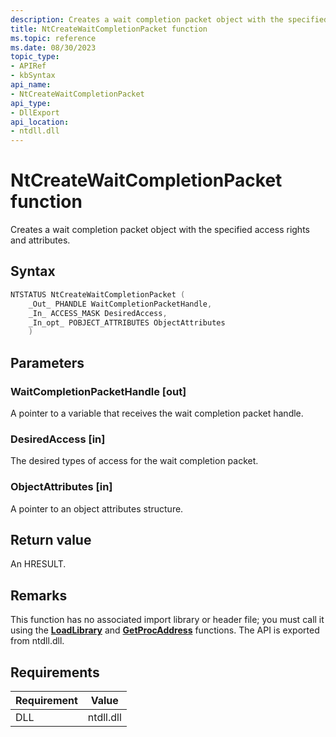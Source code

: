 ```yaml
---
description: Creates a wait completion packet object with the specified access rights and attributes.
title: NtCreateWaitCompletionPacket function
ms.topic: reference
ms.date: 08/30/2023
topic_type: 
- APIRef
- kbSyntax
api_name: 
- NtCreateWaitCompletionPacket
api_type: 
- DllExport
api_location: 
- ntdll.dll
---
```


# NtCreateWaitCompletionPacket function

Creates a wait completion packet object with the specified access rights and attributes.

## Syntax


```C++
NTSTATUS NtCreateWaitCompletionPacket (
    _Out_ PHANDLE WaitCompletionPacketHandle,
    _In_ ACCESS_MASK DesiredAccess,
    _In_opt_ POBJECT_ATTRIBUTES ObjectAttributes
    )
```

## Parameters

### WaitCompletionPacketHandle [out]

A pointer to a variable that receives the wait completion packet handle.

### DesiredAccess [in]

The desired types of access for the wait completion packet.

### ObjectAttributes [in]

A pointer to an object attributes structure.

## Return value

An HRESULT.

## Remarks

This function has no associated import library or header file; you must call it using the [**LoadLibrary**](/windows/desktop/api/libloaderapi/nf-libloaderapi-loadlibrarya) and [**GetProcAddress**](/windows/desktop/api/libloaderapi/nf-libloaderapi-getprocaddress) functions. The API is exported from ntdll.dll.


## Requirements

| Requirement | Value |
|-----------------------------------|-------------------------------------------------------------------------------------------------------|
| DLL                   | ntdll.dll              |




 
